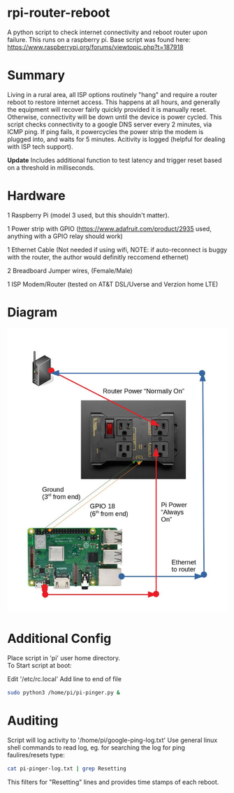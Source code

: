# rpi-router-reboot
A python script to check internet connectivity and reboot router upon failure.  This runs on a raspberry pi. 
Base script was found here: https://www.raspberrypi.org/forums/viewtopic.php?t=187918 

# Summary
Living in a rural area, all ISP options routinely "hang" and require a router reboot to restore internet access. This happens at all hours, and generally the equipment will recover fairly quickly provided it is manually reset.  Otherwise, connectivity will be down until the device is power cycled. This script checks connectivity to a google DNS server every 2 minutes, via ICMP ping.  If ping fails, it powercycles the power strip the modem is plugged into, and waits for 5 minutes. Acitivity is logged (helpful for dealing with ISP tech support).

**Update** Includes additional function to test latency and trigger reset based on a threshold in milliseconds.  

# Hardware 
1 Raspberry Pi (model 3 used, but this shouldn't matter).

1 Power strip with GPIO (https://www.adafruit.com/product/2935 used, anything with a GPIO relay should work) 

1 Ethernet Cable (Not needed if using wifi, NOTE: if auto-reconnect is buggy with the router, the author would definitly reccomend ethernet)

2 Breadboard Jumper wires, (Female/Male)

1 ISP Modem/Router (tested on AT&T DSL/Uverse and Verzion home LTE)

# Diagram
![alt text](https://github.com/commdogg/rpi-router-reboot/blob/main/googs-diag.jpeg?raw=true)

# Additional Config
Place script in 'pi' user home directory.  
To Start script at boot:

Edit '/etc/rc.local'
Add line to end of file 
```bash
sudo python3 /home/pi/pi-pinger.py &
```
# Auditing
Script will log activity to '/home/pi/google-ping-log.txt' Use general linux shell commands to read log, eg. for searching the log for ping faulires/resets type:
```bash
cat pi-pinger-log.txt | grep Resetting
```
This filters for "Resetting" lines and provides time stamps of each reboot. 
